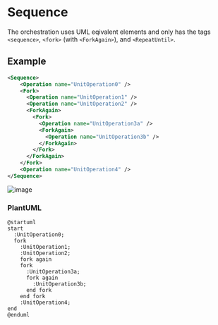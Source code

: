 # Sequence

The orchestration uses UML eqivalent elements and only has the tags
`<sequence>`, `<fork>` (with `<ForkAgain>`), and `<RepeatUntil>`. 

## Example
~~~ xml
<Sequence>
    <Operation name="UnitOperation0" />
    <Fork>
      <Operation name="UnitOperation1" />
      <Operation name="UnitOperation2" />
      <ForkAgain>
        <Fork>
          <Operation name="UnitOperation3a" />
          <ForkAgain>
            <Operation name="UnitOperation3b" />
          </ForkAgain>
        </Fork>
      </ForkAgain>
    </Fork>
    <Operation name="UnitOperation4" />
</Sequence>
~~~
![image](https://github.com/Gressling/S88-NG/assets/21124662/97d4b405-8fdb-430e-aa9e-0c59ebf306a9)


### PlantUML
~~~ uml
@startuml
start
  :UnitOperation0;
  fork
    :UnitOperation1;
    :UnitOperation2;
    fork again
    fork
      :UnitOperation3a;
      fork again
        :UnitOperation3b;
      end fork
    end fork
    :UnitOperation4;
end
@enduml
~~~
